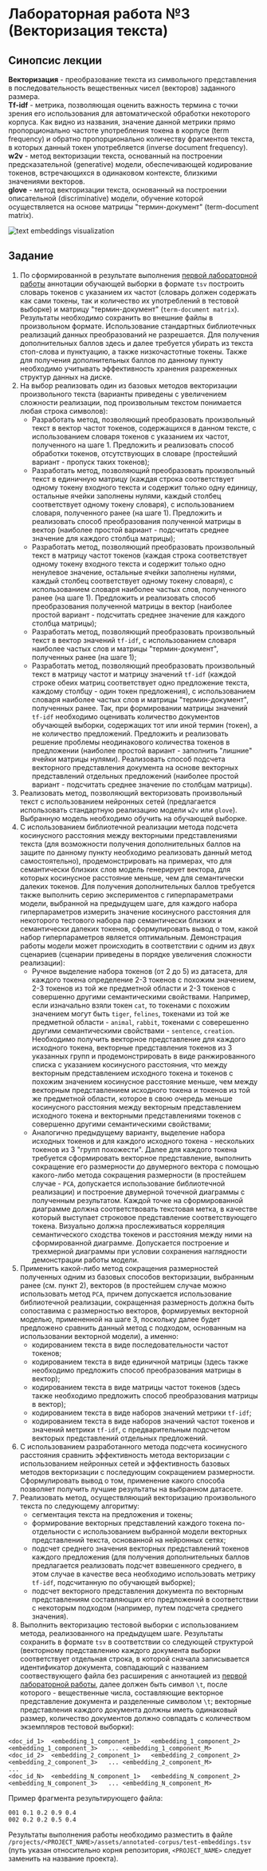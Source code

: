 # Лабораторная работа №3 (Векторизация текста)

## Синопсис лекции

**Векторизация** - преобразование текста из символьного представления в последовательность вещественных чисел (векторов) заданного размера.  
**Tf-idf** - метрика, позволяющая оценить важность термина с точки зрения его использования для автоматической обработки некоторого корпуса. Как видно из названия, значение данной метрики прямо пропорционально частоте употребления токена в корпусе (term frequency) и обратно пропорционально количеству фрагментов текста, в которых данный токен употребляется (inverse document frequency).  
**w2v** - метод векторизации текста, основанный на построении предсказательной (generative) модели, обеспечивающей кодирование токенов, встречающихся в одинаковом контексте, близкими значениями векторов.  
**glove** - метод векторизации текста, основанный на построении описательной (discriminative) модели, обучение которой осуществляется на основе матрицы "термин-документ" (term-document matrix).  

![text embeddings visualization](text-embeddings.jpg)

## Задание

1. По сформированной в результате выполнения [первой лабораторной работы](/tasks/task-01) аннотации обучающей выборки в формате `tsv` построить словарь токенов с указанием их частот (словарь должен содержать как сами токены, так и количество их употреблений в тестовой выборке) и матрицу "термин-документ" (`term-document matrix`). Результаты необходимо сохранить во внешние файлы в произвольном формате. Использование стандартных библиотечных реализаций данных преобразований не разрешается. Для получения дополнительных баллов здесь и далее требуется убирать из текста стоп-слова и пунктуацию, а также низкочастотные токены. Также для получения дополнительных баллов по данному пункту необходимо учитывать эффективность хранения разреженных структур данных на диске.
1. На выбор реализовать один из базовых методов векторизации произвольного текста (варианты приведены с увеличением сложности реализации, под произвольным текстом понимается любая строка символов):
    - Разработать метод, позволяющий преобразовать произвольный текст в вектор частот токенов, содержащихся в данном тексте, с использованием словаря токенов с указанием их частот, полученного на шаге 1. Предложить и реализовать способ обработки токенов, отсутствующих в словаре (простейший вариант - пропуск таких токенов);
    - Разработать метод, позволяющий преобразовать произвольный текст в единичную матрицу (каждая строка соответствует одному токену входного текста и содержит только одну единицу, остальные ячейки заполнены нулями, каждый столбец соответствует одному токену словаря), с использованием словаря, полученного ранее (на шаге 1). Предложить и реализовать способ преобразования полученной матрицы в вектор (наиболее простой вариант - подсчитать среднее значение для каждого столбца матрицы);
    - Разработать метод, позволяющий преобразовать произвольный текст в матрицу частот токенов (каждая строка соответствует одному токену входного текста и содержит только одно ненулевое значение, остальные ячейки заполнены нулями, каждый столбец соответствует одному токену словаря), с использованием словаря наиболее частых слов, полученного ранее (на шаге 1). Предложить и реализовать способ преобразования полученной матрицы в вектор (наиболее простой вариант - подсчитать среднее значение для каждого столбца матрицы);
    - Разработать метод, позволяющий преобразовать произвольный текст в вектор значений `tf-idf`, с использованием словаря наиболее частых слов и матрицы "термин-документ", полученных ранее (на шаге 1);
    - Разработать метод, позволяющий преобразовать произвольный текст в матрицу частот и матрицу значений `tf-idf` (каждой строке обеих матриц соответствует одно предложение текста, каждому столбцу - один токен предложения), с использованием словаря наиболее частых слов и матрицы "термин-документ", полученных ранее. Так, при формировании матрицы значений `tf-idf` необходимо оценивать количество документов обучающей выборки, содержащих тот или иной термин (токен), а не количество предложений. Предложить и реализовать решение проблемы неодинакового количества токенов в предложении (наиболее простой вариант - заполнить "лишние" ячейки матрицы нулями). Реализовать способ подсчета векторного представления документа на основе векторных представлений отдельных предложений (наиболее простой вариант - подсчитать среднее значение по столбцам матрицы).
1. Реализовать метод, позволяющий векторизовать произвольный текст с использованием нейронных сетей (предлагается использовать стандартную реализацию модели `w2v` или `glove`). Выбранную модель необходимо обучить на обучающей выборке.
1. С использованием библиотечной реализации метода подсчета косинусного расстояния между векторными представлениями текста (для возможности получения дополнительных баллов на защите по данному пункту необходимо реализовать данный метод самостоятельно), продемонстрировать на примерах, что для семантически близких слов модель генерирует вектора, для которых косинусное расстояние меньше, чем для семантически далеких токенов. Для получения дополнительных баллов требуется также выполнить серию экспериментов с гиперпараметрами модели, выбранной на предыдущем шаге, для каждого набора гиперпараметров измерить значение косинусного расстояния для некоторого тестового набора пар семантически близких и семантически далеких токенов, сформулировать вывод о том, какой набор гиперпараметров является оптимальным. Демонстрация работы модели может происходить в соответствии с одним из двух сценариев (сценарии приведены в порядке увеличения сложности реализации):
    - Ручное выделение набора токенов (от 2 до 5) из датасета, для каждого токена определение 2-3 токенов с похожим значением, 2-3 токенов из той же предметной области и 2-3 токенов с совершенно другими семантическими свойствами. Например, если изначально взяли токен `cat`, то токенами с похожим значением могут быть `tiger`, `felines`, токенами из той же предметной области - `animal`, `rabbit`, токенами с соверешенно другими семантическими свойствами - `sentence`, `creation`. Необходимо получить векторное представление для каждого исходного токена, векторные представления токенов из 3 указанных групп и продемонстрировать в виде ранжированного списка с указанием косинусного расстояния, что между векторным представлением исходного токена и токенов с похожим значением косинусное расстояние меньше, чем между векторным представлением исходного токена и токенов из той же предметной области, которое в свою очередь меньше косинусного расстояния между векторным представлением исходного токена и векторными представлениями токенов с совершенно другими семантическими свойствами;
    - Аналогично предыдущему варианту, выделение набора исходных токенов и для каждого исходного токена - нескольких токенов из 3 "групп похожести". Далее для каждого токена требуется сформировать векторное представление, выполнить сокращение его размерности до двумерного вектора с помощью какого-либо метода сокращения размерности (в простейшем случае - `PCA`, допускается использование библиотечной реализации) и построение двумерной точечной диаграммы с полученным результатом. Каждой точке на сформированной диаграмме должна соответствовать текстовая метка, в качестве который выступает строковое представление соответствующего токена. Визуально должна прослеживаться корреляция семантического сходства токенов и расстояния между ними на сформированной диаграмме. Допускается построение и трехмерной диаграммы при условии сохранения наглядности демонстрации работы модели.
1. Применить какой-либо метод сокращения размерностей полученных одним из базовых способов векторизации, выбранным ранее (см. пункт 2), векторов (в простейшем случае можно использовать метод `PCA`, причем допускается использование библиотечной реализации, сокращенная размерность должна быть сопоставима с размерностью векторов, формируемых векторной моделью, примененной на шаге 3, поскольку далее будет предложено сравнить данный метод с подходом, основанным на использовании векторной модели), а именно:
    * кодированием текста в виде последовательности частот токенов;
    * кодированием текста в виде единичной матрицы (здесь также необходимо предложить способ преобразования матрицы в вектор);
    * кодированием текста в виде матрицы частот токенов (здесь также необходимо предложить способ преобразования матрицы в вектор);
    * кодированием текста в виде наборов значений метрики `tf-idf`;
    * кодированием текста в виде наборов значений частот токенов и значений метрики `tf-idf`, с предварительным подсчетом векторых представлений отдельных предложений.
1. С использованием разработанного метода подсчета косинусного расстояния сравнить эффективность метода векторизации с использованием нейронных сетей и эффективность базовых методов векторизации с последующим сокращением размерности. Сформулировать вывод о том, применение какого способа позволяет получить лучшие результаты на выбранном датасете.
1. Реализовать метод, осуществляющий векторизацию произвольного текста по следующему алгоритму:
    * сегментация текста на предложения и токены;
    * формирование векторных представлений каждого токена по-отдельности с использованием выбранной модели векторных представлений текста, основанной на нейронных сетях;
    * подсчет среднего значения векторных представлений токенов каждого предложения (для получения дополнительных баллов предлагается реализовать подсчет взвешенного среднего, в этом случае в качестве веса необходимо использовать метрику `tf-idf`, подсчитанную по обучающей выборке);
    * подсчет векторного представления документа по векторным представлениям составляющих его предложений в соответствии с некоторым подходом (например, путем подсчета среднего значения).
1. Выполнить векторизацию тестовой выборки с использованием метода, реализованного на предыдущем шаге. Результаты сохранить в формате `tsv` в соответствии со следующей структурой (векторному представлению каждого документа выборки соответствует отдельная строка, в которой сначала записывается идентификатор документа, совпадающий с названием соотвествующего файла без расширения с аннотацией из [первой лабораторной работы](/tasks/task-01), далее должен быть символ `\t`, после которого - вещественные числа, составляющие векторное представление документа и разделенные символом `\t`; векторные представления каждого документа должны иметь одинаковый размер, количество документов должно совпадать с количеством экземпляров тестовой выборки):
```tsv
<doc_id_1>	<embedding_1_component_1>	<embedding_1_component_2>	<embedding_1_component_3>	...	<embedding_1_component_M>
<doc_id_2>	<embedding_2_component_1>	<embedding_2_component_2>	<embedding_2_component_3>	...	<embedding_2_component_M>
...
<doc_id_N>	<embedding_N_component_1>	<embedding_N_component_2>	<embedding_N_component_3>	...	<embedding_N_component_M>
```

Пример фрагмента результирующего файла:
```tsv
001	0.1	0.2	0.9	0.4
002	0.2	0.2	0.5	0.4
```

Результаты выполнения работы необходимо разместить в файле `/projects/<PROJECT_NAME>/assets/annotated-corpus/test-embeddings.tsv` (путь указан относительно корня репозитория, `<PROJECT_NAME>` следует заменить на название проекта).  

